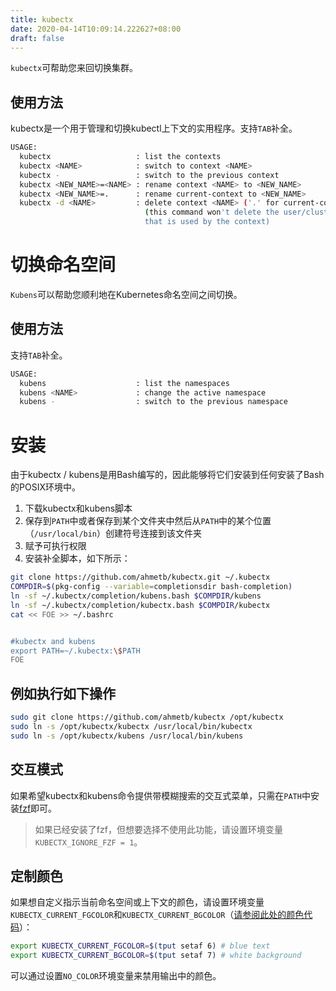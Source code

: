 ```yaml
---
title: kubectx
date: 2020-04-14T10:09:14.222627+08:00
draft: false
---
```


`kubectx`可帮助您来回切换集群。

## 使用方法

kubectx是一个用于管理和切换kubectl上下文的实用程序。支持`TAB`补全。

```bash
USAGE:
  kubectx                   : list the contexts
  kubectx <NAME>            : switch to context <NAME>
  kubectx -                 : switch to the previous context
  kubectx <NEW_NAME>=<NAME> : rename context <NAME> to <NEW_NAME>
  kubectx <NEW_NAME>=.      : rename current-context to <NEW_NAME>
  kubectx -d <NAME>         : delete context <NAME> ('.' for current-context)
                              (this command won't delete the user/cluster entry
                              that is used by the context)
```

# 切换命名空间

`Kubens`可以帮助您顺利地在Kubernetes命名空间之间切换。

## 使用方法

支持`TAB`补全。

```bash
USAGE:
  kubens                    : list the namespaces
  kubens <NAME>             : change the active namespace
  kubens -                  : switch to the previous namespace
```

# 安装

由于kubectx / kubens是用Bash编写的，因此能够将它们安装到任何安装了Bash的POSIX环境中。
1. 下载kubectx和kubens脚本
2. 保存到`PATH`中或者保存到某个文件夹中然后从`PATH`中的某个位置（`/usr/local/bin`）创建符号连接到该文件夹
3. 赋予可执行权限
4. 安装补全脚本，如下所示：

```bash
git clone https://github.com/ahmetb/kubectx.git ~/.kubectx
COMPDIR=$(pkg-config --variable=completionsdir bash-completion)
ln -sf ~/.kubectx/completion/kubens.bash $COMPDIR/kubens
ln -sf ~/.kubectx/completion/kubectx.bash $COMPDIR/kubectx
cat << FOE >> ~/.bashrc


#kubectx and kubens
export PATH=~/.kubectx:\$PATH
FOE
```

## 例如执行如下操作

```bash
sudo git clone https://github.com/ahmetb/kubectx /opt/kubectx
sudo ln -s /opt/kubectx/kubectx /usr/local/bin/kubectx
sudo ln -s /opt/kubectx/kubens /usr/local/bin/kubens
```

## 交互模式

如果希望kubectx和kubens命令提供带模糊搜索的交互式菜单，只需在`PATH`中安装[fzf](https://github.com/junegunn/fzf)即可。

> 如果已经安装了fzf，但想要选择不使用此功能，请设置环境变量`KUBECTX_IGNORE_FZF = 1`。

## 定制颜色

如果想自定义指示当前命名空间或上下文的颜色，请设置环境变量`KUBECTX_CURRENT_FGCOLOR`和`KUBECTX_CURRENT_BGCOLOR`（[请参阅此处的颜色代码](https://linux.101hacks.com/ps1-examples/prompt-color-using-tput/)）：

```bash
export KUBECTX_CURRENT_FGCOLOR=$(tput setaf 6) # blue text
export KUBECTX_CURRENT_BGCOLOR=$(tput setaf 7) # white background
```

可以通过设置`NO_COLOR`环境变量来禁用输出中的颜色。
